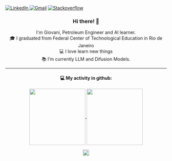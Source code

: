 <a href="https://www.linkedin.com/in/giovani-ferreira-machado/" target="_blank"><img src="https://img.shields.io/badge/LinkedIn-%230077B5.svg?&style=flat-square&logo=linkedin&logoColor=white" alt="LinkedIn">
<a href="mailto:giovani.machado@gmail.com" target="_blank"><img src="https://img.shields.io/badge/Gmail-%23f5050d.svg?&style=flat-square&logo=gmail&logoColor=white" alt="Gmail"></a>
<a href="https://stackoverflow.com/users/9707614/giovani" target="_blank"><img src="https://img.shields.io/badge/Stackoverflow-%23e05c3a.svg?&style=flat-square&logo=Stackoverflow&logoColor=white" alt="Stackoverflow"></a>

<h3 align="center">
  Hi there! 👋
</h3>

<p align="center">
  I'm Giovani, Petroleum Engineer and AI learner. 
  <br>
  🎓 I graduated from Federal Center of Technological Education in Rio de Janeiro
  <br>
  💻 I love learn new things
  <br>
  📚 I’m currently LLM and Difusion Models.
  <br>
</p>

<hr>
<h4 align="center">💻 My activity in github:</h2>


<p align=center>
  <a href="https://github.com/anuraghazra/github-readme-stats" title="Go to Source">
    <img height=175 align="center" src="https://github-readme-stats.vercel.app/api?username=giovanimachado&show_icons=true&theme=gotham">
  </a>
  <a href="https://github.com/anuraghazra/github-readme-stats">
  <img height=175 align="center" src="https://github-readme-stats.vercel.app/api/top-langs/?username=giovanimachado&hide=c%23,powershell,java&title_color=2aa889&text_color=99d1ce&icon_color=2bbc8a&bg_color=0c1014&langs_count=8&layout=compact" />
  </a>
</p>

<p align=center>
  <a href="https://github.com/antonkomarev/github-profile-views-counter" title="Go to Source">
      <img height=20 align="center" src="https://komarev.com/ghpvc/?username=giovanimachado">
  </a>
</p>
<!--
**giovanimachado/giovanimachado** is a ✨ _special_ ✨ repository because its `README.md` (this file) appears on your GitHub profile.

<br>
<img align="center" src="https://visitor-badge.laobi.icu/badge?page_id=giovanimachado">
<br>

Here are some ideas to get you started:

- 🔭 I’m currently working on ...
- 🌱 I’m currently learning ...
- 👯 I’m looking to collaborate on ...
- 🤔 I’m looking for help with ...
- 💬 Ask me about ...
- 📫 How to reach me: ...
- 😄 Pronouns: ...
- ⚡ Fun fact: ...


<hr>
<h4 align="center">🌱 I’m currently learning::</h2>

- Tensorflow;
- Docker;
- AWS;
- TypeScript

-->
